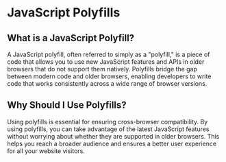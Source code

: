 # JavaScript Polyfills

## What is a JavaScript Polyfill?

A JavaScript polyfill, often referred to simply as a "polyfill," is a piece of code that allows you to use new JavaScript features and APIs in older browsers that do not support them natively. Polyfills bridge the gap between modern code and older browsers, enabling developers to write code that works consistently across a wide range of browser versions.

## Why Should I Use Polyfills?
Using polyfills is essential for ensuring cross-browser compatibility. By using polyfills, you can take advantage of the latest JavaScript features without worrying about whether they are supported in older browsers. This helps you reach a broader audience and ensures a better user experience for all your website visitors.
